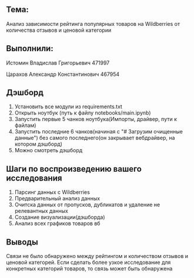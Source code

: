 ## Тема:

Анализ зависимости рейтинга популярных товаров на Wildberries от количества отзывов и ценовой категории

## Выполнили: 

Истомин Владислав Григорьевич 471997

Царахов Александр Константинович  467954

## Дэшборд
1. Установить все модули из requirements.txt
2. Открыть ноутбук (путь к файлу notebooks/main.ipynb)
3. Запустить первые 5 чанков ноутбука(Импорты, драйвер, пути к файлам)
4. Запустить последние 6 чанков(начиная c "# Загрузим очищенные данные") без самого последнего(он закрывает вебдрайвер, на котором дэшборд)
5. Можно смотреть дэшборд

## Шаги по воспроизведению вашего исследования

1. Парсинг данных с Wildberries
2. Предварительный анализ данных
3. Очитска данных от пропусков, дубликатов и удаление не релевантных данных
4. Создание визуализации(дэшборда)
5. Анализ всех графиков товаров вб

## Выводы

Связи не было обнаружено между рейтингом и количеством отзывов и ценовой категорей. Если сделать более узкое исследование для конкретных категорий товаров, то связь может быть обнаружена

